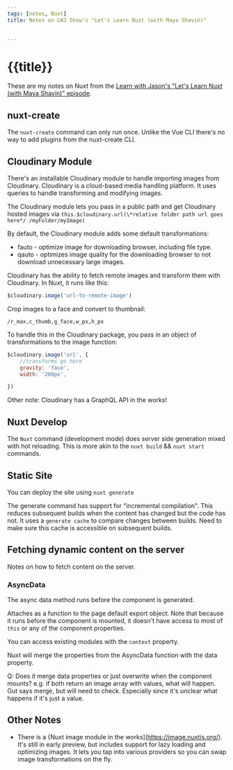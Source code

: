 ```yaml
---
tags: [notes, Nuxt]
title: Notes on LWJ Show's "Let's Learn Nuxt (with Maya Shavin)"


---
```

# {{title}}

These are my notes on Nuxt from the [Learn with Jason's "Let's Learn Nuxt (with Maya Shavin)" episode](https://www.learnwithjason.dev/let-s-learn-nuxt). 

## nuxt-create
The `nuxt-create` command can only run once. Unlike the Vue CLI there's no way to add plugins from the nuxt-create CLI. 

## Cloudinary Module
There's an installable Cloudinary module to handle importing images from Cloudinary. Cloudinary is a cloud-based media handling platform. It uses queries to handle transforming and modifying images. 

The Cloudinary module lets you pass in a public path and get Cloudinary hosted images via `this.$cloudinary.url(\*relative folder path url goes here*/ /myFolder/myImage)`

By default, the Cloudinary module adds some default transformations: 

- fauto - optimize image for downloading browser, including file type. 
- qauto - optimizes image quality for the downloading browser to not download unnecessary large images.

Cloudinary has the ability to fetch remote images and transform them with Cloudinary. In Nuxt, it runs like this: 

```js
$cloudinary.image('url-to-remote-image')
```

Crop images to a face and convert to thumbnail: 

```
/r_max,c_thumb,g_face,w_px,h_px
```
To handle this in the Cloudinary package, you pass in an object of transformations to the image function: 

```js
$cloudinary.image('url', {
    //transforms go here
    gravity: 'face', 
    width: '200px',

})
```

Other note: Cloudinary has a GraphQL API in the works!


## Nuxt Develop
The `Nuxt` command (development mode) does server side generation mixed with hot reloading. This is more akin to the `nuxt build` && `nuxt start` commands.

## Static Site
You can deploy the site using `nuxt generate`

The generate command has support for "incremental compilation". This reduces subsequent builds when the content has changed but the code has not. It uses a `generate cache` to compare changes between builds. Need to make sure this cache is accessible on subsequent builds. 

## Fetching dynamic content on the server
Notes on how to fetch content on the server. 

### AsyncData
The async data method runs before the component is generated. 

Attaches as a function to the page default export object. Note that because it runs before the component is mounted, it doesn't have access to most of `this` or any of the component properties. 

You can access existing modules with the `context` property. 

Nuxt will merge the properties from the AsyncData function with the data property. 

Q: Does it merge data properties or just overwrite when the component mounts? e.g. if both return an image array with values, what will happen. Gut says merge, but will need to check. Especially since it's unclear what happens if it's just a value. 

## Other Notes
- There is a {Nuxt image module in the works](https://image.nuxtjs.org/). It's still in early preview, but includes support for lazy loading and optimizing images. It lets you tap into various providers so you can swap image transformations on the fly. 